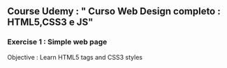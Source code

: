 

## Course Udemy : " Curso Web Design completo : HTML5,CSS3 e JS"
### Exercise 1 : Simple web page

Objective : Learn HTML5 tags and CSS3 styles

